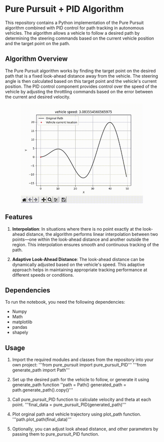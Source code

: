 # Pure Pursuit + PID Algorithm
This repository contains a Python implementation of the Pure Pursuit algorithm combined with PID control for path tracking in autonomous vehicles. The algorithm allows a vehicle to follow a desired path by determining the steering commands based on the current vehicle position and the target point on the path.

## Algorithm Overview
The Pure Pursuit algorithm works by finding the target point on the desired path that is a fixed look-ahead distance away from the vehicle. The steering angle is then calculated based on this target point and the vehicle's current position. The PID control component provides control over the speed of the vehicle by adjusting the throttling commands based on the error between the current and desired velocity.

<p align="center">
    <img width="400" src="github_gif/pidGif.gif">
</p>

## Features
1. **Interpolation**: In situations where there is no point exactly at the look-ahead distance, the algorithm performs linear interpolation between two points—one within the look-ahead distance and another outside the region. This interpolation ensures smooth and continuous tracking of the path.

2. **Adaptive Look-Ahead Distance**: The look-ahead distance can be dynamically adjusted based on the vehicle's speed. This adaptive approach helps in maintaining appropriate tracking performance at different speeds or conditions.

## Dependencies
To run the notebook, you need the following dependencies:
* Numpy
* Math
* matplotlib
* pandas
* shapely

## Usage
1. Import the required modules and classes from the repository into your own project:
'''from pure_pursuit import pure_pursuit_PID'''
'''from generate_path import Path'''


2. Set up the desired path for the vehicle to follow, or generate it using generate_path function
''path = Path()
generated_path = path.generate_path().copy()'''

3. Call pure_pursuit_PID function to calculate velocity and theta at each point.
'''final_data = pure_pursuit_PID(generated_path)'''

4. Plot orginal path and vehicle trajectory using plot_path function.
'''path.plot_path(final_data)'''

5. Optionally, you can adjust look ahead distance, and other parameters by passing them to pure_pursuit_PID function.
